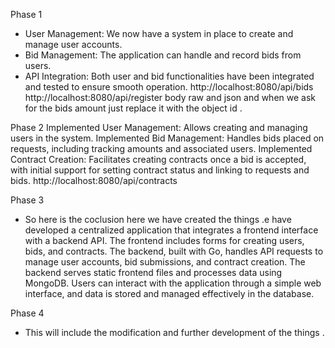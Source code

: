 Phase 1
- User Management: We now have a system in place to create and manage user accounts.
- Bid Management: The application can handle and record bids from users.
- API Integration: Both user and bid functionalities have been integrated and tested to ensure smooth operation.
 http://localhost:8080/api/bids
 http://localhost:8080/api/register 
 body raw and json and when we ask for the bids amount just replace it with the object id .


 Phase 2
 Implemented User Management: Allows creating and managing users in the system.
Implemented Bid Management: Handles bids placed on requests, including tracking amounts and associated users.
Implemented Contract Creation: Facilitates creating contracts once a bid is accepted, with initial support for setting contract status and linking to requests and bids.
 http://localhost:8080/api/contracts

 Phase 3 
  - So here is the coclusion here we have created the things .e have developed a centralized application that integrates a frontend interface with a backend API. The frontend includes forms for creating users, bids, and contracts. The backend, built with Go, handles API requests to manage user accounts, bid submissions, and contract creation. The backend serves static frontend files and processes data using MongoDB. Users can interact with the application through a simple web interface, and data is stored and managed effectively in the database.

 Phase 4  
 -  This will include the modification and further development of the things .
 